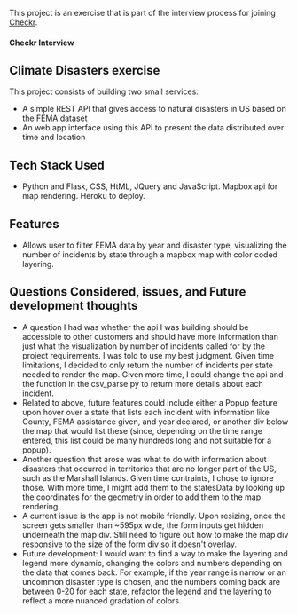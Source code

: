 This project is an exercise that is part of the interview process for joining [Checkr](https://api.checkr.com).

#### Checkr Interview

## Climate Disasters exercise

This project consists of building two small services:

 - A simple REST API that gives access to natural disasters in US based on the [FEMA dataset](https://www.fema.gov/api/open/v1/DisasterDeclarationsSummaries.csv)
 - An web app interface using this API to present the data distributed over time and location

## Tech Stack Used
- Python and Flask, CSS, HtML, JQuery and JavaScript.  Mapbox api for map rendering.  Heroku to deploy. 

## Features
- Allows user to filter FEMA data by year and disaster type, visualizing the number of incidents by state through a mapbox map with color coded layering.

## Questions Considered, issues, and Future development thoughts
- A question I had was whether the api I was building should be accessible to other customers and should have more information than just what the visualization by number of incidents called for by the project requirements.  I was told to use my best judgment.  Given time limitations, I decided to only return the number of incidents per state needed to render the map.  Given more time, I could change the api and the function in the csv_parse.py to return more details about each incident.
- Related to above, future features could include either a Popup feature upon hover over a state that lists each incident with information like County, FEMA assistance given, and year declared, or another div below the map that would list these (since, depending on the time range entered, this list could be many hundreds long and not suitable for a popup).
- Another question that arose was what to do with information about disasters that occurred in territories that are no longer part of the US, such as the Marshall Islands.  Given time contraints, I chose to ignore those.  With more time, I might add them to the statesData by looking up the coordinates for the geometry in order to add them to the map rendering.
- A current issue is the app is not mobile friendly.  Upon resizing, once the screen gets smaller than ~595px wide, the form inputs get hidden underneath the map div.  Still need to figure out how to make the map div responsive to the size of the form div so it doesn't overlay.
- Future development: I would want to find a way to make the layering and legend more dynamic, changing the colors and numbers depending on the data that comes back.  For example, if the year range is narrow or an uncommon disaster type is chosen, and the numbers coming back are between 0-20 for each state, refactor the legend and the layering to reflect a more nuanced gradation of colors.

